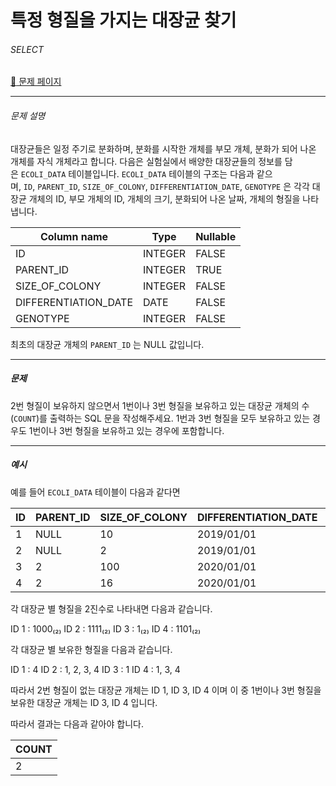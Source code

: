 # 특정 형질을 가지는 대장균 찾기

###### SELECT

[:link: 문제 페이지](https://school.programmers.co.kr/learn/courses/30/lessons/301646)

---

###### 문제 설명

대장균들은 일정 주기로 분화하며, 분화를 시작한 개체를 부모 개체, 분화가 되어 나온 개체를 자식 개체라고 합니다.
다음은 실험실에서 배양한 대장균들의 정보를 담은 `ECOLI_DATA` 테이블입니다. `ECOLI_DATA` 테이블의 구조는 다음과 같으며, `ID`, `PARENT_ID`, `SIZE_OF_COLONY`, `DIFFERENTIATION_DATE`, `GENOTYPE` 은 각각 대장균 개체의 ID, 부모 개체의 ID, 개체의 크기, 분화되어 나온 날짜, 개체의 형질을 나타냅니다.

| Column name          | Type    | Nullable |
| -------------------- | ------- | -------- |
| ID                   | INTEGER | FALSE    |
| PARENT_ID            | INTEGER | TRUE     |
| SIZE_OF_COLONY       | INTEGER | FALSE    |
| DIFFERENTIATION_DATE | DATE    | FALSE    |
| GENOTYPE             | INTEGER | FALSE    |

최초의 대장균 개체의 `PARENT_ID` 는 NULL 값입니다.

---

##### 문제

2번 형질이 보유하지 않으면서 1번이나 3번 형질을 보유하고 있는 대장균 개체의 수(`COUNT`)를 출력하는 SQL 문을 작성해주세요. 1번과 3번 형질을 모두 보유하고 있는 경우도 1번이나 3번 형질을 보유하고 있는 경우에 포함합니다.

---

##### 예시

예를 들어 `ECOLI_DATA` 테이블이 다음과 같다면

| ID  | PARENT_ID | SIZE_OF_COLONY | DIFFERENTIATION_DATE | GENOTYPE |
| --- | --------- | -------------- | -------------------- | -------- |
| 1   | NULL      | 10             | 2019/01/01           | 8        |
| 2   | NULL      | 2              | 2019/01/01           | 15       |
| 3   | 2         | 100            | 2020/01/01           | 1        |
| 4   | 2         | 16             | 2020/01/01           | 13       |

각 대장균 별 형질을 2진수로 나타내면 다음과 같습니다.

ID 1 : 1000₍₂₎
ID 2 : 1111₍₂₎
ID 3 : 1₍₂₎
ID 4 : 1101₍₂₎

각 대장균 별 보유한 형질을 다음과 같습니다.

ID 1 : 4
ID 2 : 1, 2, 3, 4
ID 3 : 1
ID 4 : 1, 3, 4

따라서 2번 형질이 없는 대장균 개체는 ID 1, ID 3, ID 4 이며 이 중 1번이나 3번 형질을 보유한 대장균 개체는 ID 3, ID 4 입니다.

따라서 결과는 다음과 같아야 합니다.

| COUNT |
| ----- |
| 2     |
